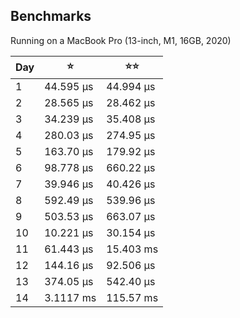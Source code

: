 ## Benchmarks

Running on a MacBook Pro (13-inch, M1, 16GB, 2020) 

| Day | ⭐️        | ⭐️⭐️       |
|-----|-----------|-----------|
| 1   | 44.595 µs | 44.994 µs |
| 2   | 28.565 µs | 28.462 µs |
| 3   | 34.239 µs | 35.408 µs |
| 4   | 280.03 µs | 274.95 µs |
| 5   | 163.70 µs | 179.92 µs |
| 6   | 98.778 µs | 660.22 µs |
| 7   | 39.946 µs | 40.426 µs |
| 8   | 592.49 µs | 539.96 µs |
| 9   | 503.53 µs | 663.07 µs |
| 10  | 10.221 µs | 30.154 µs |
| 11  | 61.443 µs | 15.403 ms |
| 12  | 144.16 µs | 92.506 µs |
| 13  | 374.05 µs | 542.40 µs |
| 14  | 3.1117 ms | 115.57 ms |